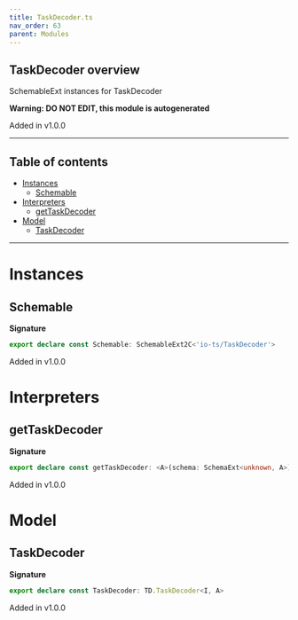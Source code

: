 ```yaml
---
title: TaskDecoder.ts
nav_order: 63
parent: Modules
---
```


## TaskDecoder overview

SchemableExt instances for TaskDecoder

**Warning: DO NOT EDIT, this module is autogenerated**

Added in v1.0.0

---

<h2 class="text-delta">Table of contents</h2>

- [Instances](#instances)
  - [Schemable](#schemable)
- [Interpreters](#interpreters)
  - [getTaskDecoder](#gettaskdecoder)
- [Model](#model)
  - [TaskDecoder](#taskdecoder)

---

# Instances

## Schemable

**Signature**

```ts
export declare const Schemable: SchemableExt2C<'io-ts/TaskDecoder'>
```

Added in v1.0.0

# Interpreters

## getTaskDecoder

**Signature**

```ts
export declare const getTaskDecoder: <A>(schema: SchemaExt<unknown, A>) => TD.TaskDecoder<unknown, A>
```

Added in v1.0.0

# Model

## TaskDecoder

**Signature**

```ts
export declare const TaskDecoder: TD.TaskDecoder<I, A>
```

Added in v1.0.0
